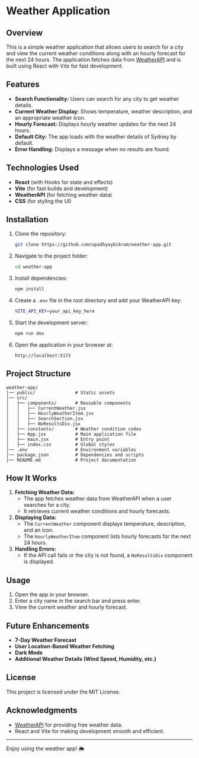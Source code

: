 # Weather Application

## Overview

This is a simple weather application that allows users to search for a city and view the current weather conditions along with an hourly forecast for the next 24 hours. The application fetches data from [WeatherAPI](https://www.weatherapi.com/) and is built using React with Vite for fast development.

## Features

- **Search Functionality:** Users can search for any city to get weather details.
- **Current Weather Display:** Shows temperature, weather description, and an appropriate weather icon.
- **Hourly Forecast:** Displays hourly weather updates for the next 24 hours.
- **Default City:** The app loads with the weather details of Sydney by default.
- **Error Handling:** Displays a message when no results are found.

## Technologies Used

- **React** (with Hooks for state and effects)
- **Vite** (for fast builds and development)
- **WeatherAPI** (for fetching weather data)
- **CSS** (for styling the UI)

## Installation

1. Clone the repository:
   ```sh
   git clone https://github.com/upadhyaybikram/weather-app.git
   ```
2. Navigate to the project folder:
   ```sh
   cd weather-app
   ```
3. Install dependencies:
   ```sh
   npm install
   ```
4. Create a `.env` file in the root directory and add your WeatherAPI key:
   ```sh
   VITE_API_KEY=your_api_key_here
   ```
5. Start the development server:
   ```sh
   npm run dev
   ```
6. Open the application in your browser at:
   ```
   http://localhost:5173
   ```

## Project Structure

```
weather-app/
│── public/               # Static assets
│── src/
│   ├── components/       # Reusable components
│   │   ├── CurrentWeather.jsx
│   │   ├── HourlyWeatherItem.jsx
│   │   ├── SearchSection.jsx
│   │   ├── NoResultsDiv.jsx
│   ├── constants/        # Weather condition codes
│   ├── App.jsx           # Main application file
│   ├── main.jsx          # Entry point
│   ├── index.css         # Global styles
│── .env                  # Environment variables
│── package.json          # Dependencies and scripts
│── README.md             # Project documentation
```

## How It Works

1. **Fetching Weather Data:**
   - The app fetches weather data from WeatherAPI when a user searches for a city.
   - It retrieves current weather conditions and hourly forecasts.
2. **Displaying Data:**
   - The `CurrentWeather` component displays temperature, description, and an icon.
   - The `HourlyWeatherItem` component lists hourly forecasts for the next 24 hours.
3. **Handling Errors:**
   - If the API call fails or the city is not found, a `NoResultsDiv` component is displayed.

## Usage

1. Open the app in your browser.
2. Enter a city name in the search bar and press enter.
3. View the current weather and hourly forecast.

## Future Enhancements

- **7-Day Weather Forecast**
- **User Location-Based Weather Fetching**
- **Dark Mode**
- **Additional Weather Details (Wind Speed, Humidity, etc.)**

## License

This project is licensed under the MIT License.

## Acknowledgments

- [WeatherAPI](https://www.weatherapi.com/) for providing free weather data.
- React and Vite for making development smooth and efficient.

---

Enjoy using the weather app! 🌦️
